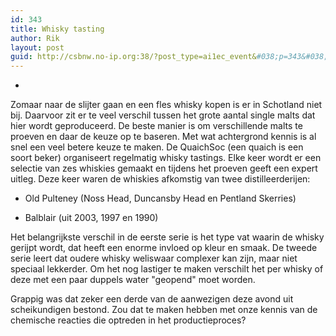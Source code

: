 ```yaml
---
id: 343
title: Whisky tasting
author: Rik
layout: post
guid: http://csbnw.no-ip.org:38/?post_type=ai1ec_event&#038;p=343&#038;instance_id=
---
```

-
Zomaar naar de slijter gaan en een fles whisky kopen is er in Schotland niet bij. Daarvoor zit er te veel verschil tussen het grote aantal single malts dat hier wordt geproduceerd. De beste manier is om verschillende malts te proeven en daar de keuze op te baseren. Met wat achtergrond kennis is al snel een veel betere keuze te maken. De QuaichSoc (een quaich is een soort beker) organiseert regelmatig whisky tastings. Elke keer wordt er een selectie van zes whiskies gemaakt en tijdens het proeven geeft een expert uitleg. Deze keer waren de whiskies afkomstig van twee distilleerderijen:

  * Old Pulteney (Noss Head, Duncansby Head en Pentland Skerries)

  * Balblair (uit 2003, 1997 en 1990)

Het belangrijkste verschil in de eerste serie is het type vat waarin de whisky gerijpt wordt, dat heeft een enorme invloed op kleur en smaak. De tweede serie leert dat oudere whisky weliswaar complexer kan zijn, maar niet speciaal lekkerder. Om het nog lastiger te maken verschilt het per whisky of deze met een paar duppels water "geopend" moet worden.

Grappig was dat zeker een derde van de aanwezigen deze avond uit scheikundigen bestond. Zou dat te maken hebben met onze kennis van de chemische reacties die optreden in het productieproces?